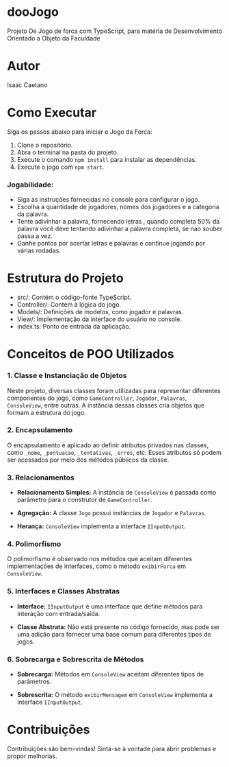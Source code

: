 # dooJogo
Projeto De Jogo de forca com TypeScript, para matéria de Desenvolvimento Orientado a Objeto da Faculdade

# Autor
Isaac Caetano

# Como Executar

Siga os passos abaixo para iniciar o Jogo da Forca:

1. Clone o repositório.
2. Abra o terminal na pasta do projeto.
3. Execute o comando `npm install` para instalar as dependências.
4. Execute o jogo com `npm start`.


### Jogabilidade:

* Siga as instruções fornecidas no console para configurar o jogo.
* Escolha a quantidade de jogadores, nomes dos jogadores e a categoria da palavra.
* Tente adivinhar a palavra, fornecendo letras , quando completa 50% da palavra você deve tentando adivinhar a palavra completa, se nao souber passa a vez.
* Ganhe pontos por acertar letras e palavras e continue jogando por várias rodadas.
  
# Estrutura do Projeto

* src/: Contém o código-fonte TypeScript.
* Controller/: Contém   à lógica do jogo.
* Models/: Definições de modelos, como jogador e palavras.
* View/: Implementação da interface do usuário no console.
* index.ts: Ponto de entrada da aplicação.

# Conceitos de POO Utilizados

### 1. Classe e Instanciação de Objetos

Neste projeto, diversas classes foram utilizadas para representar diferentes componentes do jogo, como `GameController`, `Jogador`, `Palavras`, `ConsoleView`, entre outras. A instância dessas classes cria objetos que formam a estrutura do jogo.

### 2. Encapsulamento

O encapsulamento é aplicado ao definir atributos privados nas classes, como `_nome`, `_pontuacao`, `_tentativas`, `_erros`, etc. Esses atributos só podem ser acessados por meio dos métodos públicos da classe.

### 3. Relacionamentos

- **Relacionamento Simples:** A instância de `ConsoleView` é passada como parâmetro para o construtor de `GameController`.
  
- **Agregação:** A classe `Jogo` possui instâncias de `Jogador` e `Palavras`.

- **Herança:** `ConsoleView` implementa a interface `IInputOutput`.

### 4. Polimorfismo

O polimorfismo é observado nos métodos que aceitam diferentes implementações de interfaces, como o método `exibirForca` em `ConsoleView`.

### 5. Interfaces e Classes Abstratas

- **Interface:** `IInputOutput` é uma interface que define métodos para interação com entrada/saída.

- **Classe Abstrata:** Não está presente no código fornecido, mas pode ser uma adição para fornecer uma base comum para diferentes tipos de jogos.

### 6. Sobrecarga e Sobrescrita de Métodos

- **Sobrecarga:** Métodos em `ConsoleView` aceitam diferentes tipos de parâmetros.

- **Sobrescrita:** O método `exibirMensagem` em `ConsoleView` implementa a interface `IInputOutput`.


# Contribuições

Contribuições são bem-vindas! Sinta-se à vontade para abrir problemas e propor melhorias.